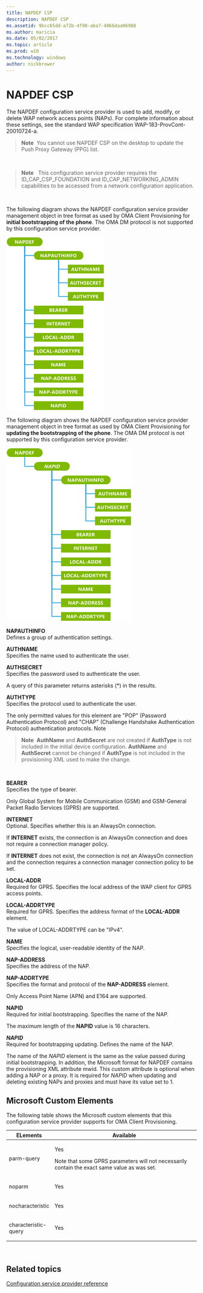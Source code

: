 ```yaml
---
title: NAPDEF CSP
description: NAPDEF CSP
ms.assetid: 9bcc65dd-a72b-4f90-aba7-4066daa06988
ms.author: maricia
ms.date: 05/02/2017
ms.topic: article
ms.prod: w10
ms.technology: windows
author: nickbrower
---
```



# NAPDEF CSP


The NAPDEF configuration service provider is used to add, modify, or delete WAP network access points (NAPs). For complete information about these settings, see the standard WAP specification WAP-183-ProvCont-20010724-a.

> **Note**  You cannot use NAPDEF CSP on the desktop to update the Push Proxy Gateway (PPG) list.

 

> **Note**   This configuration service provider requires the ID\_CAP\_CSP\_FOUNDATION and ID\_CAP\_NETWORKING\_ADMIN capabilities to be accessed from a network configuration application.

 

The following diagram shows the NAPDEF configuration service provider management object in tree format as used by OMA Client Provisioning for **initial bootstrapping of the phone**. The OMA DM protocol is not supported by this configuration service provider.

![napdef csp (cp) (initial bootstrapping)](images/provisioning-csp-napdef-cp.png)

The following diagram shows the NAPDEF configuration service provider management object in tree format as used by OMA Client Provisioning for **updating the bootstrapping of the phone**. The OMA DM protocol is not supported by this configuration service provider.

![napdef csp (cp) (update bootstrapping)](images/provisioning-csp-napdef-cp-2.png)

<a href="" id="napauthinfo"></a>**NAPAUTHINFO**  
Defines a group of authentication settings.

<a href="" id="authname"></a>**AUTHNAME**  
Specifies the name used to authenticate the user.

<a href="" id="authsecret"></a>**AUTHSECRET**  
Specifies the password used to authenticate the user.

A query of this parameter returns asterisks (\*) in the results.

<a href="" id="authtype"></a>**AUTHTYPE**  
Specifies the protocol used to authenticate the user.

The only permitted values for this element are "POP" (Password Authentication Protocol) and "CHAP" (Challenge Handshake Authentication Protocol) authentication protocols. Note

> **Note**  **AuthName** and **AuthSecret** are not created if **AuthType** is not included in the initial device configuration. **AuthName** and **AuthSecret** cannot be changed if **AuthType** is not included in the provisioning XML used to make the change.

 

<a href="" id="bearer"></a>**BEARER**  
Specifies the type of bearer.

Only Global System for Mobile Communication (GSM) and GSM-General Packet Radio Services (GPRS) are supported.

<a href="" id="internet"></a>**INTERNET**  
Optional. Specifies whether this is an AlwaysOn connection.

If **INTERNET** exists, the connection is an AlwaysOn connection and does not require a connection manager policy.

If **INTERNET** does not exist, the connection is not an AlwaysOn connection and the connection requires a connection manager connection policy to be set.

<a href="" id="local-addr"></a>**LOCAL-ADDR**  
Required for GPRS. Specifies the local address of the WAP client for GPRS access points.

<a href="" id="local-addrtype"></a>**LOCAL-ADDRTYPE**  
Required for GPRS. Specifies the address format of the **LOCAL-ADDR** element.

The value of LOCAL-ADDRTYPE can be "IPv4".

<a href="" id="name"></a>**NAME**  
Specifies the logical, user-readable identity of the NAP.

<a href="" id="nap-address"></a>**NAP-ADDRESS**  
Specifies the address of the NAP.

<a href="" id="nap-addrtype"></a>**NAP-ADDRTYPE**  
Specifies the format and protocol of the **NAP-ADDRESS** element.

Only Access Point Name (APN) and E164 are supported.

<a href="" id="napid"></a>**NAPID**  
Required for initial bootstrapping. Specifies the name of the NAP.

The maximum length of the **NAPID** value is 16 characters.

<a href="" id="napid"></a>***NAPID***  
Required for bootstrapping updating. Defines the name of the NAP.

The name of the *NAPID* element is the same as the value passed during initial bootstrapping. In addition, the Microsoft format for NAPDEF contains the provisioning XML attribute mwid. This custom attribute is optional when adding a NAP or a proxy. It is required for *NAPID* when updating and deleting existing NAPs and proxies and must have its value set to 1.

## Microsoft Custom Elements


The following table shows the Microsoft custom elements that this configuration service provider supports for OMA Client Provisioning.

<table>
<colgroup>
<col width="20%" />
<col width="80%" />
</colgroup>
<thead>
<tr class="header">
<th>ELements</th>
<th>Available</th>
</tr>
</thead>
<tbody>
<tr class="odd">
<td><p>parm-query</p></td>
<td><p>Yes</p>
<p>Note that some GPRS parameters will not necessarily contain the exact same value as was set.</p></td>
</tr>
<tr class="even">
<td><p>noparm</p></td>
<td><p>Yes</p></td>
</tr>
<tr class="odd">
<td><p>nocharacteristic</p></td>
<td><p>Yes</p></td>
</tr>
<tr class="even">
<td><p>characteristic-query</p></td>
<td><p>Yes</p></td>
</tr>
</tbody>
</table>

 

## Related topics


[Configuration service provider reference](configuration-service-provider-reference.md)

 

 







